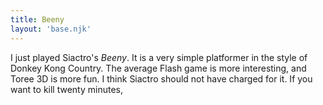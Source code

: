 ```yaml
---
title: Beeny
layout: 'base.njk'
---
```


I just played Siactro's _Beeny_. It is a very simple platformer in
the style of Donkey Kong Country. The average Flash game is more
interesting, and Toree 3D is more fun. I think Siactro should not have
charged for it. If you want to kill twenty minutes,